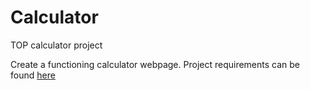 # Calculator
TOP calculator project

Create a functioning calculator webpage. 
Project requirements can be found [here](https://www.theodinproject.com/lessons/foundations-calculator)
